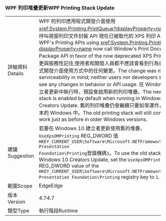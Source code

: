 ### <a name="wpf-printing-stack-update"></a><span data-ttu-id="85568-101">WPF 列印堆疊更新</span><span class="sxs-lookup"><span data-stu-id="85568-101">WPF Printing Stack Update</span></span>

|   |   |
|---|---|
|<span data-ttu-id="85568-102">詳細資料</span><span class="sxs-lookup"><span data-stu-id="85568-102">Details</span></span>|<span data-ttu-id="85568-103">WPF 的列印應用程式開發介面使用<xref:System.Printing.PrintQueue?displayProperty=name>現在呼叫視窗列印文件封裝 API 現在已被取代的 XPS 列印 API 改用。</span><span class="sxs-lookup"><span data-stu-id="85568-103">WPF's Printing APIs using <xref:System.Printing.PrintQueue?displayProperty=name> now call Window's Print Document Package API in favor of the now deprecated XPS Print API.</span></span> <span data-ttu-id="85568-104">變更與服務性記住;使用者和開發人員都不應該會看到行為或應用程式開發介面使用方式中的任何變更。</span><span class="sxs-lookup"><span data-stu-id="85568-104">The change was made with serviceability in mind; neither users nor developers should see any changes in behavior or API usage.</span></span> <span data-ttu-id="85568-105">在 Windows 10 建立者更新中執行時，預設會啟用新的列印堆疊。</span><span class="sxs-lookup"><span data-stu-id="85568-105">The new printing stack is enabled by default when running in Windows 10 Creators Update.</span></span> <span data-ttu-id="85568-106">舊的列印堆疊仍會繼續只要如常運作，在舊版本的 Windows 中。</span><span class="sxs-lookup"><span data-stu-id="85568-106">The old printing stack will still continue to work just as before in older Windows versions.</span></span>|
|<span data-ttu-id="85568-107">建議</span><span class="sxs-lookup"><span data-stu-id="85568-107">Suggestion</span></span>|<span data-ttu-id="85568-108">若要在 Windows 10 建立者更新使用舊的堆疊， <code>UseXpsOMPrinting</code> REG_DWORD 值<code>HKEY_CURRENT_USER\Software\Microsoft\.NETFramework\Windows Presentation Foundation\Printing</code>登錄機碼<code>1</code>。</span><span class="sxs-lookup"><span data-stu-id="85568-108">To use the old stack in Windows 10 Creators Update, set the <code>UseXpsOMPrinting</code> REG_DWORD value of the <code>HKEY_CURRENT_USER\Software\Microsoft\.NETFramework\Windows Presentation Foundation\Printing</code> registry key to <code>1</code>.</span></span>|
|<span data-ttu-id="85568-109">範圍</span><span class="sxs-lookup"><span data-stu-id="85568-109">Scope</span></span>|<span data-ttu-id="85568-110">Edge</span><span class="sxs-lookup"><span data-stu-id="85568-110">Edge</span></span>|
|<span data-ttu-id="85568-111">版本</span><span class="sxs-lookup"><span data-stu-id="85568-111">Version</span></span>|<span data-ttu-id="85568-112">4.7</span><span class="sxs-lookup"><span data-stu-id="85568-112">4.7</span></span>|
|<span data-ttu-id="85568-113">類型</span><span class="sxs-lookup"><span data-stu-id="85568-113">Type</span></span>|<span data-ttu-id="85568-114">執行階段</span><span class="sxs-lookup"><span data-stu-id="85568-114">Runtime</span></span>|

